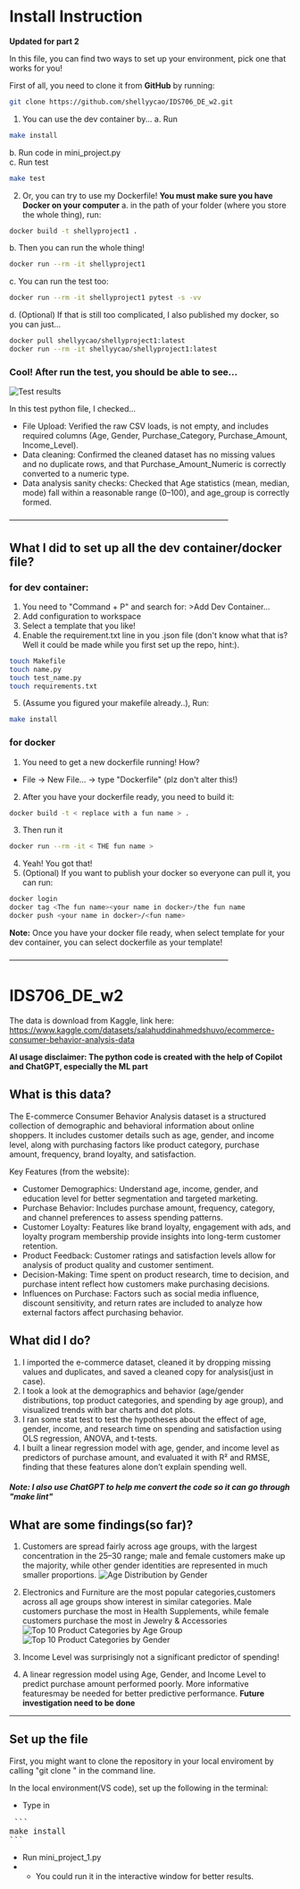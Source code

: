 # Install Instruction
**Updated for part 2**

In this file, you can find two ways to set up your environment, pick one that works for you!

First of all, you need to clone it from **GitHub** by running:
```bash
git clone https://github.com/shellyycao/IDS706_DE_w2.git
```

1. You can use the dev container by...
a. Run  
```bash
make install
```
b. Run code in mini_project.py  
c. Run test
```bash
make test
```

2. Or, you can try to use my Dockerfile!
**You must make sure you have Docker on your computer**
a. in the path of your folder (where you store the whole thing), run:  
```bash
docker build -t shellyproject1 .
```
b. Then you can run the whole thing!  
```bash
docker run --rm -it shellyproject1
```
c. You can run the test too:  
```bash
docker run --rm -it shellyproject1 pytest -s -vv
```
d. (Optional) If that is still too complicated, I also published my docker, so you can just...  
```bash
docker pull shellyycao/shellyproject1:latest
docker run --rm -it shellyycao/shellyproject1:latest
```

### Cool! After run the test, you should be able to see...

![Test results](Test_pass.png)

In this test python file, I checked...

- File Upload: Verified the raw CSV loads, is not empty, and includes required columns (Age, Gender, Purchase_Category, Purchase_Amount, Income_Level).
- Data cleaning: Confirmed the cleaned dataset has no missing values and no duplicate rows, and that Purchase_Amount_Numeric is correctly converted to a numeric type.
- Data analysis sanity checks: Checked that Age statistics (mean, median, mode) fall within a reasonable range (0–100), and age_group is correctly formed. 

————————————————————————————

## What I did to set up all the dev container/docker file?

### for dev container:
1. You need to "Command + P" and search for: >Add Dev Container...
2. Add configuration to workspace
3. Select a template that you like!
4. Enable the requirement.txt line in you .json file (don't know what that is? Well it could be made while you first set up the repo, hint:).  
```bash
touch Makefile
touch name.py
touch test_name.py
touch requirements.txt
```
5. (Assume you figured your makefile already..), Run:
```bash
make install
```
### for docker
1. You need to get a new dockerfile running! How?  
- File -> New File... -> type "Dockerfile" (plz don't alter this!)
2. After you have your dockerfile ready, you need to build it:  
```bash
docker build -t < replace with a fun name > .
```
3. Then run it 
```bash
docker run --rm -it < THE fun name >
```
4. Yeah! You got that!
5. (Optional) If you want to publish your docker so everyone can pull it, you can run:  
```bash
docker login
docker tag <The fun name><your name in docker>/the fun name
docker push <your name in docker>/<fun name>
```
**Note:** Once you have your docker file ready, when select template for your dev container, you can select dockerfile as your template!



————————————————————————————

# IDS706_DE_w2

The data is download from Kaggle, link here: 
https://www.kaggle.com/datasets/salahuddinahmedshuvo/ecommerce-consumer-behavior-analysis-data

**AI usage disclaimer: The python code is created with the help of Copilot and ChatGPT, especially the ML part**

## What is this data?

The E-commerce Consumer Behavior Analysis dataset is a structured collection of demographic and behavioral information about online shoppers. It includes customer details such as age, gender, and income level, along with purchasing factors like product category, purchase amount, frequency, brand loyalty, and satisfaction.

Key Features (from the website):
- Customer Demographics: Understand age, income, gender, and education level for better segmentation and targeted marketing.
- Purchase Behavior: Includes purchase amount, frequency, category, and channel preferences to assess spending patterns.
- Customer Loyalty: Features like brand loyalty, engagement with ads, and loyalty program membership provide insights into long-term customer retention.
- Product Feedback: Customer ratings and satisfaction levels allow for analysis of product quality and customer sentiment.
- Decision-Making: Time spent on product research, time to decision, and purchase intent reflect how customers make purchasing decisions.
- Influences on Purchase: Factors such as social media influence, discount sensitivity, and return rates are included to analyze how external factors affect purchasing behavior.

## What did I do?

1. I imported the e-commerce dataset, cleaned it by dropping missing values and duplicates, and saved a cleaned copy for analysis(just in case).
2. I took a look at the demographics and behavior (age/gender distributions, top product categories, and spending by age group), and visualized trends with bar charts and dot plots.
3. I ran some stat test to test the hypotheses about the effect of age, gender, income, and research time on spending and satisfaction using OLS regression, ANOVA, and t-tests.
4. I built a linear regression model with age, gender, and income level as predictors of purchase amount, and evaluated it with R² and RMSE, finding that these features alone don’t explain spending well.

##### Note: I also use ChatGPT to help me convert the code so it can go through "make lint"

## What are some findings(so far)?

1. Customers are spread fairly across age groups, with the largest concentration in the 25–30 range; male and female customers make up the majority, while other gender identities are represented in much smaller proportions.
![Age Distribution by Gender](Age_gender.png)

2. Electronics and Furniture are the most popular categories,customers across all age groups show interest in similar categories. Male customers purchase the most in Health Supplements, while female customers purchase the most in Jewelry & Accessories
![Top 10 Product Categories by Age Group](Cat_Age.png)
![Top 10 Product Categories by Gender](Cat_Gender.png)

3. Income Level was surprisingly not a significant predictor of spending!

4. A linear regression model using Age, Gender, and Income Level to predict purchase amount performed poorly. More informative featuresmay be needed for better predictive performance. **Future investigation need to be done**


-------------------------


## Set up the file

First, you might want to clone the repository in your local enviroment by calling "git clone " in the command line.

In the local environment(VS code), set up the following in the terminal:
- Type in
<pre markdown="1"> ```
make install
``` </pre>
- Run mini_project_1.py
- - You could run it in the interactive window for better results.
